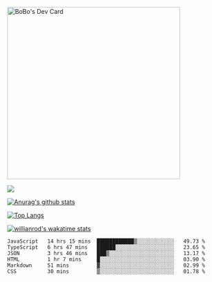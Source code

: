 <a href="https://app.daily.dev/bobostudio"><img src="https://api.daily.dev/devcards/f013586a91f44c6bb48daaad096b5da2.png?r=l9i" width="400" alt="BoBo's Dev Card"/></a>
<!-- <div align="center"><a href="https://app.daily.dev/bobocode"><img src="https://api.daily.dev/devcards/e055a18cb8284958ba546ef75ce2dee9.png?r=4fd" width="400" alt="Lin JinBo's Dev Card"/></a></div> -->

![](https://blog-img-1252233196.cos.ap-guangzhou.myqcloud.com/github-home.png)
     
[![Anurag's github stats](https://github-readme-stats.vercel.app/api?username=BB-Code&count_private=true&show_icons=true)](https://github.com/BB-Code/github-readme-stats)

[![Top Langs](https://github-readme-stats.vercel.app/api/top-langs/?username=BB-Code&layout=compact)](https://github.com/BB-Code/github-readme-stats)

[![willianrod's wakatime stats](https://github-readme-stats.vercel.app/api/wakatime?username=bobocode&layout=compact)](https://github.com/BB-Code/github-readme-stats)

<!--
**BB-Code/BB-Code** is a ✨ _special_ ✨ repository because its `README.md` (this file) appears on your GitHub profile.

Here are some ideas to get you started:

- 🔭 I’m currently working on ...
- 🌱 I’m currently learning ...
- 👯 I’m looking to collaborate on ...
- 🤔 I’m looking for help with ...
- 💬 Ask me about ...
- 📫 How to reach me: ...
- 😄 Pronouns: ...
- ⚡ Fun fact: ...
-->

<!--START_SECTION:waka-->

```text
JavaScript   14 hrs 15 mins  ████████████▒░░░░░░░░░░░░   49.73 %
TypeScript   6 hrs 47 mins   ██████░░░░░░░░░░░░░░░░░░░   23.65 %
JSON         3 hrs 46 mins   ███▒░░░░░░░░░░░░░░░░░░░░░   13.17 %
HTML         1 hr 7 mins     █░░░░░░░░░░░░░░░░░░░░░░░░   03.90 %
Markdown     51 mins         ▓░░░░░░░░░░░░░░░░░░░░░░░░   02.99 %
CSS          30 mins         ▒░░░░░░░░░░░░░░░░░░░░░░░░   01.78 %
```

<!--END_SECTION:waka-->



